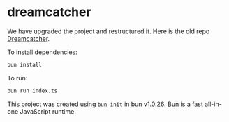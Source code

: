 # dreamcatcher

We have upgraded the project and restructured it. Here is the old repo [Dreamcatcher](https://github.com/snqre/dreamcatcher).

To install dependencies:

```bash
bun install
```

To run:

```bash
bun run index.ts
```

This project was created using `bun init` in bun v1.0.26. [Bun](https://bun.sh) is a fast all-in-one JavaScript runtime.